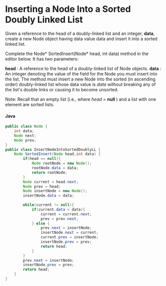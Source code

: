 # Inserting a Node Into a Sorted Doubly Linked List
Given a reference to the head of a doubly-linked list and an integer, **data**, create a new Node object having data value data and insert it into a sorted linked list.

Complete the Node* SortedInsert(Node* head, int data) method in the editor below. It has two parameters:

**head** : A reference to the head of a doubly-linked list of Node objects.
**data** :  An integer denoting the value of the  field for the Node you must insert into the list.
The method must insert a new Node into the sorted (in ascending order) doubly-linked list whose data value is *data* without breaking any of the list's double links or causing it to become unsorted.

Note: Recall that an empty list (i.e., where *head* = **null** ) and a list with one element are sorted lists.

#### Java
```java
public class Node {
    int data;
    Node next;
    Node prev;
}
public class InsertNodeIntoSortedDoublyLL {
    Node SortedInsert(Node head,int data) {
        if(head == null){
            Node rootNode = new Node();
            rootNode.data = data;
            return rootNode;
        }
        Node current = head.next;
        Node prev = head;
        Node insertNode = new Node();
        insertNode.data = data;
        
        while(current != null){
            if(current.data < data){
                current = current.next;
                prev = prev.next;
            } else {
                prev.next = insertNode;
                insertNode.next = current;
                current.prev = insertNode;
                insertNode.prev = prev;
                return head;
            }
        }
        prev.next = insertNode;
        insertNode.prev = prev;
        return head;
    }
}

```